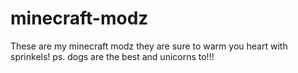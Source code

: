 # minecraft-modz
These are my minecraft modz they are sure to warm you heart with sprinkels! ps. dogs are the best and unicorns to!!!
